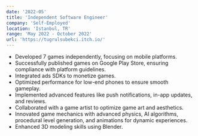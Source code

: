 ```yaml
---
date: '2022-05'
title: 'Independent Software Engineer'
company: 'Self-Employed'
location: 'Istanbul, TR'
range: 'May 2022 - October 2022'
url: 'https://tugrulsubekci.itch.io/'
---
```


- Developed 7 games independently, focusing on mobile platforms.
- Successfully published games on Google Play Store, ensuring compliance with platform guidelines.
- Integrated ads SDKs to monetize games.
- Optimized performance for low-end phones to ensure smooth gameplay.
- Implemented advanced features like push notifications, in-app updates, and reviews.
- Collaborated with a game artist to optimize game art and aesthetics.
- Innovated game mechanics with advanced physics, AI algorithms, procedural level generation, and animations for dynamic experiences.
- Enhanced 3D modeling skills using Blender.
